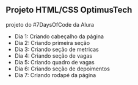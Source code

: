 ## Projeto HTML/CSS OptimusTech
projeto do #7DaysOfCode da Alura

- Dia 1: Criando cabeçalho da página
- Dia 2: Criando primeira seção
- Dia 3: Criando seção de metricas
- Dia 4: Criando seção de vagas
- Dia 5: Criando quadro de vagas
- Dia 6: Criando seção de depoimentos
- Dia 7: Criando rodapé da página

